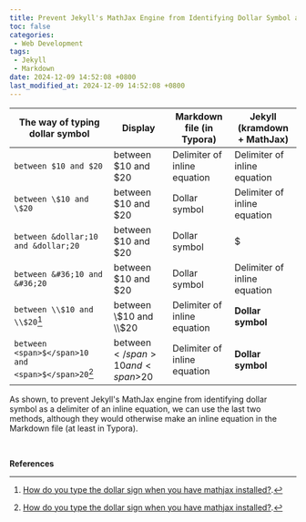 ```yaml
---
title: Prevent Jekyll's MathJax Engine from Identifying Dollar Symbol as a Delimiter of an Inline Equation
toc: false
categories:
 - Web Development
tags:
 - Jekyll
 - Markdown
date: 2024-12-09 14:52:08 +0800
last_modified_at: 2024-12-09 14:52:08 +0800
---
```


| The way of typing dollar symbol                     | Display                                       | Markdown file (in Typora)    | Jekyll (kramdown + MathJax)  |
| --------------------------------------------------- | --------------------------------------------- | ---------------------------- | ---------------------------- |
| `between $10 and $20`                               | between $10 and $20                           | Delimiter of inline equation | Delimiter of inline equation |
| `between \$10 and \$20`                             | between \$10 and \$20                         | Dollar symbol                | Delimiter of inline equation |
| `between &dollar;10 and &dollar;20`                 | between &dollar;10 and &dollar;20             | Dollar symbol                | &dollar;                     |
| `between &#36;10 and &#36;20`                       | between &#36;10 and &#36;20                   | Dollar symbol                | Delimiter of inline equation |
| `between \\$10 and \\$20`[^1]                       | between \\$10 and \\$20                       | Delimiter of inline equation | **Dollar symbol**            |
| `between <span>$</span>10 and <span>$</span>20`[^1] | between <span>$</span>10 and <span>$</span>20 | Delimiter of inline equation | **Dollar symbol**            |

As shown, to prevent Jekyll's MathJax engine from identifying dollar symbol as a delimiter of an inline equation, we can use the last two methods, although they would otherwise make an inline equation in the Markdown file (at least in Typora).

<br>

**References**

[^1]: [How do you type the dollar sign when you have mathjax installed?](https://stackoverflow.com/questions/36030033/how-do-you-type-the-dollar-sign-when-you-have-mathjax-installed).

